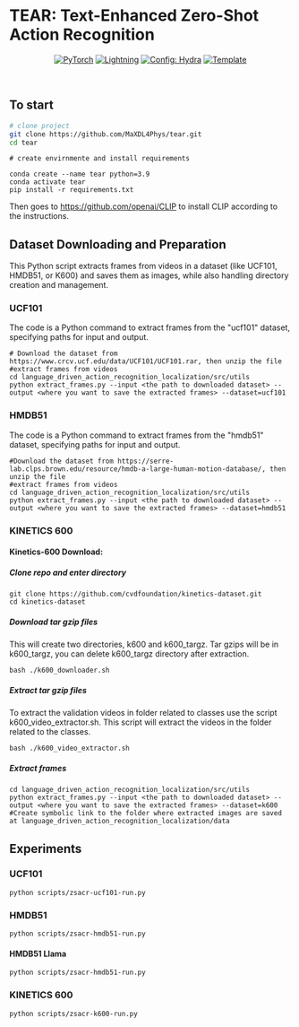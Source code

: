 



# TEAR:  Text-Enhanced Zero-Shot Action Recognition


<div align="center">

<a href="https://pytorch.org/get-started/locally/"><img alt="PyTorch" src="https://img.shields.io/badge/PyTorch-ee4c2c?logo=pytorch&logoColor=white"></a>
<a href="https://pytorchlightning.ai/"><img alt="Lightning" src="https://img.shields.io/badge/-Lightning-792ee5?logo=pytorchlightning&logoColor=white"></a>
<a href="https://hydra.cc/"><img alt="Config: Hydra" src="https://img.shields.io/badge/Config-Hydra-89b8cd"></a>
<a href="https://github.com/ashleve/lightning-hydra-template"><img alt="Template" src="https://img.shields.io/badge/-Lightning--Hydra--Template-017F2F?style=flat&logo=github&labelColor=gray"></a><br>
</div>

<br>

## To start

```bash
# clone project
git clone https://github.com/MaXDL4Phys/tear.git
cd tear
```
```
# create envirnmente and install requirements

conda create --name tear python=3.9
conda activate tear
pip install -r requirements.txt
```
Then goes to https://github.com/openai/CLIP to install CLIP according to the instructions.

## Dataset Downloading and Preparation
This Python script extracts frames from videos in a dataset (like UCF101, HMDB51, or K600)
and saves them as images, while also handling directory creation and management.
### UCF101

The code is a Python command to extract frames from the 
"ucf101" dataset, specifying paths for input and output.
```
# Download the dataset from https://www.crcv.ucf.edu/data/UCF101/UCF101.rar, then unzip the file
#extract frames from videos
cd language_driven_action_recognition_localization/src/utils
python extract_frames.py --input <the path to downloaded dataset> --output <where you want to save the extracted frames> --dataset=ucf101
```
### HMDB51
The code is a Python command to extract frames from the 
"hmdb51" dataset, specifying paths for input and output.
```
#Download the dataset from https://serre-lab.clps.brown.edu/resource/hmdb-a-large-human-motion-database/, then unzip the file
#extract frames from videos
cd language_driven_action_recognition_localization/src/utils
python extract_frames.py --input <the path to downloaded dataset> --output <where you want to save the extracted frames> --dataset=hmdb51
```
### KINETICS 600
#### Kinetics-600 Download:

##### Clone repo and enter directory
```
git clone https://github.com/cvdfoundation/kinetics-dataset.git
cd kinetics-dataset
```
##### Download tar gzip files
This will create two directories, k600 and k600_targz. Tar gzips will be in k600_targz, you can delete k600_targz directory after extraction.
```
bash ./k600_downloader.sh
```
##### Extract tar gzip files
To extract the validation videos in folder related to classes use the script k600_video_extractor.sh. This script will extract the videos in the folder related to the classes.
```
bash ./k600_video_extractor.sh
```
##### Extract frames
```
cd language_driven_action_recognition_localization/src/utils
python extract_frames.py --input <the path to downloaded dataset> --output <where you want to save the extracted frames> --dataset=k600
#Create symbolic link to the folder where extracted images are saved at language_driven_action_recognition_localization/data
```



## Experiments

### UCF101
```
python scripts/zsacr-ucf101-run.py
```
### HMDB51
```
python scripts/zsacr-hmdb51-run.py
```
#### HMDB51 Llama
```
python scripts/zsacr-hmdb51-run.py
```


### KINETICS 600
```
python scripts/zsacr-k600-run.py
```
